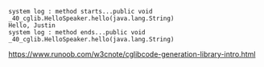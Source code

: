     system log : method starts...public void _40_cglib.HelloSpeaker.hello(java.lang.String)
    Hello, Justin
    system log : method ends...public void _40_cglib.HelloSpeaker.hello(java.lang.String)
    
https://www.runoob.com/w3cnote/cglibcode-generation-library-intro.html